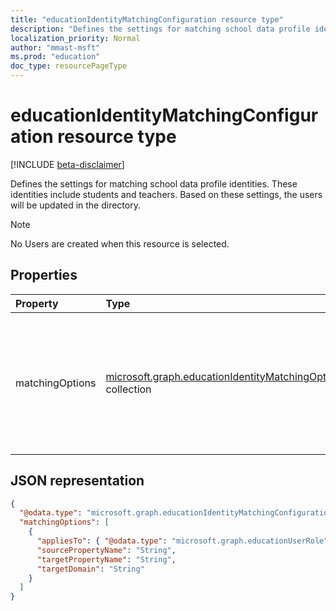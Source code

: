 ```yaml
---
title: "educationIdentityMatchingConfiguration resource type"
description: "Defines the settings for matching school data profile identities. These identities include students and teachers. Based on these settings, the users will be updated in the directory."
localization_priority: Normal
author: "mmast-msft"
ms.prod: "education"
doc_type: resourcePageType
---
```


# educationIdentityMatchingConfiguration resource type

[!INCLUDE [beta-disclaimer](../../includes/beta-disclaimer.md)]

Defines the settings for matching school data profile identities. These identities include students and teachers. Based on these settings, the users will be updated in the directory.

> [!NOTE]
> No Users are created when this resource is selected.

## Properties

| Property        | Type                                                                                               | Description                                                                                      |
| :-------------- | :------------------------------------------------------------------------------------------------- | :----------------------------------------------------------------------------------------------- |
| matchingOptions | [microsoft.graph.educationIdentityMatchingOptions](educationidentitymatchingoptions.md) collection | Mapping between the user account and the options to use to uniquely identify the user to update. |

## JSON representation

<!-- {
  "blockType": "resource",
  "optionalProperties": [

  ],
  "@odata.type": "microsoft.graph.educationIdentityMatchingConfiguration"
}-->

```json
{
  "@odata.type": "microsoft.graph.educationIdentityMatchingConfiguration",
  "matchingOptions": [
    {
      "appliesTo": { "@odata.type": "microsoft.graph.educationUserRole" },
      "sourcePropertyName": "String",
      "targetPropertyName": "String",
      "targetDomain": "String"
    }
  ]
}
```


